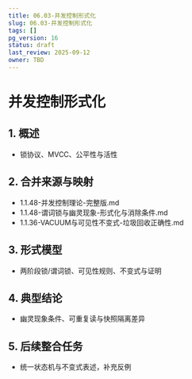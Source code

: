 ```yaml
---
title: 06.03-并发控制形式化
slug: 06.03-并发控制形式化
tags: []
pg_version: 16
status: draft
last_review: 2025-09-12
owner: TBD
---
```


# 并发控制形式化

## 1. 概述

- 锁协议、MVCC、公平性与活性

## 2. 合并来源与映射

- 1.1.48-并发控制理论-完整版.md
- 1.1.48-谓词锁与幽灵现象-形式化与消除条件.md
- 1.1.36-VACUUM与可见性不变式-垃圾回收正确性.md

## 3. 形式模型

- 两阶段锁/谓词锁、可见性规则、不变式与证明

## 4. 典型结论

- 幽灵现象条件、可重复读与快照隔离差异

## 5. 后续整合任务

- 统一状态机与不变式表述，补充反例
